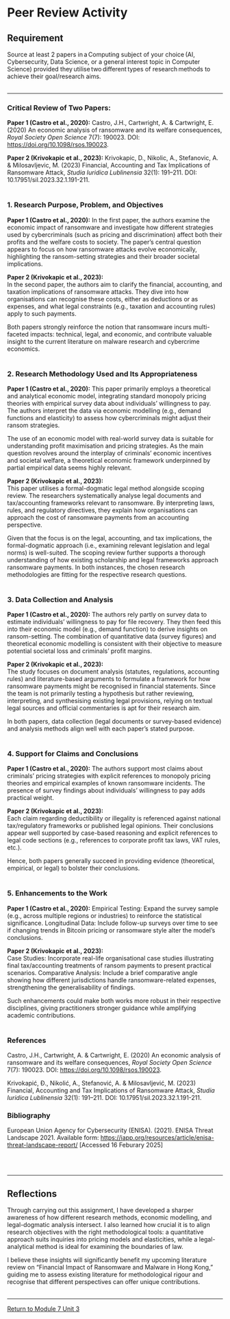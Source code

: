 # Peer Review Activity


## Requirement
Source at least 2 papers in a Computing subject of your choice (AI, Cybersecurity, Data Science, or a general interest topic in Computer Science) provided they utilise two different types of research methods to achieve their goal/research aims. 
<br><br>

--- 
### Critical Review of Two Papers:
**Paper 1 (Castro et al., 2020):** 
Castro, J.H., Cartwright, A. & Cartwright, E. (2020) An economic analysis of ransomware and its welfare consequences, _Royal Society Open Science_ 7(7): 190023. DOI: https://doi.org/10.1098/rsos.190023.

**Paper 2 (Krivokapic et al., 2023):** 
Krivokapic, D., Nikolic, A., Stefanovic, A. & Milosavljevic, M. (2023) Financial, Accounting and Tax Implications of Ransomware Attack, _Studia Iuridica Lublinensia_ 32(1): 191–211. DOI: 10.17951/sil.2023.32.1.191-211.
<br><br>

### 1. Research Purpose, Problem, and Objectives
**Paper 1 (Castro et al., 2020):** 
In the first paper, the authors examine the economic impact of ransomware and investigate how different strategies used by cybercriminals (such as pricing and discrimination) affect both their profits and the welfare costs to society. The paper’s central question appears to focus on how ransomware attacks evolve economically, highlighting the ransom-setting strategies and their broader societal implications. 

**Paper 2 (Krivokapic et al., 2023):**  
In the second paper, the authors aim to clarify the financial, accounting, and taxation implications of ransomware attacks. They dive into how organisations can recognise these costs, either as deductions or as expenses, and what legal constraints (e.g., taxation and accounting rules) apply to such payments. 

Both papers strongly reinforce the notion that ransomware incurs multi-faceted impacts: technical, legal, and economic, and contribute valuable insight to the current literature on malware research and cybercrime economics.
<br><br>

### 2. Research Methodology Used and Its Appropriateness
**Paper 1 (Castro et al., 2020):** 
This paper primarily employs a theoretical and analytical economic model, integrating standard monopoly pricing theories with empirical survey data about individuals’ willingness to pay. The authors interpret the data via economic modelling (e.g., demand functions and elasticity) to assess how cybercriminals might adjust their ransom strategies.

The use of an economic model with real-world survey data is suitable for understanding profit maximisation and pricing strategies. As the main question revolves around the interplay of criminals’ economic incentives and societal welfare, a theoretical economic framework underpinned by partial empirical data seems highly relevant.

**Paper 2 (Krivokapic et al., 2023):**  
This paper utilises a formal-dogmatic legal method alongside scoping review. The researchers systematically analyse legal documents and tax/accounting frameworks relevant to ransomware. By interpreting laws, rules, and regulatory directives, they explain how organisations can approach the cost of ransomware payments from an accounting perspective.

Given that the focus is on the legal, accounting, and tax implications, the formal-dogmatic approach (i.e., examining relevant legislation and legal norms) is well-suited. The scoping review further supports a thorough understanding of how existing scholarship and legal frameworks approach ransomware payments.
In both instances, the chosen research methodologies are fitting for the respective research questions.
<br><br>

### 3. Data Collection and Analysis
**Paper 1 (Castro et al., 2020):** 
The authors rely partly on survey data to estimate individuals’ willingness to pay for file recovery. They then feed this into their economic model (e.g., demand function) to derive insights on ransom-setting. The combination of quantitative data (survey figures) and theoretical economic modelling is consistent with their objective to measure potential societal loss and criminals’ profit margins.

**Paper 2 (Krivokapic et al., 2023):**  
The study focuses on document analysis (statutes, regulations, accounting rules) and literature-based arguments to formulate a framework for how ransomware payments might be recognised in financial statements. Since the team is not primarily testing a hypothesis but rather reviewing, interpreting, and synthesising existing legal provisions, relying on textual legal sources and official commentaries is apt for their research aim.

In both papers, data collection (legal documents or survey-based evidence) and analysis methods align well with each paper’s stated purpose.
<br><br>

### 4. Support for Claims and Conclusions
**Paper 1 (Castro et al., 2020):** 
The authors support most claims about criminals’ pricing strategies with explicit references to monopoly pricing theories and empirical examples of known ransomware incidents. The presence of survey findings about individuals’ willingness to pay adds practical weight.

**Paper 2 (Krivokapic et al., 2023):**  
Each claim regarding deductibility or illegality is referenced against national tax/regulatory frameworks or published legal opinions. Their conclusions appear well supported by case-based reasoning and explicit references to legal code sections (e.g., references to corporate profit tax laws, VAT rules, etc.).

Hence, both papers generally succeed in providing evidence (theoretical, empirical, or legal) to bolster their conclusions.
<br><br>

### 5. Enhancements to the Work
**Paper 1 (Castro et al., 2020):** 
Empirical Testing: Expand the survey sample (e.g., across multiple regions or industries) to reinforce the statistical significance.
Longitudinal Data: Include follow-up surveys over time to see if changing trends in Bitcoin pricing or ransomware style alter the model’s conclusions.

**Paper 2 (Krivokapic et al., 2023):**  
Case Studies: Incorporate real-life organisational case studies illustrating final tax/accounting treatments of ransom payments to present practical scenarios.
Comparative Analysis: Include a brief comparative angle showing how different jurisdictions handle ransomware-related expenses, strengthening the generalisability of findings.

Such enhancements could make both works more robust in their respective disciplines, giving practitioners stronger guidance while amplifying academic contributions.
<br><br>

### References
Castro, J.H., Cartwright, A. & Cartwright, E. (2020) An economic analysis of ransomware and its welfare consequences, _Royal Society Open Science_ 7(7): 190023. DOI: https://doi.org/10.1098/rsos.190023.

Krivokapić, Đ., Nikolić, A., Stefanović, A. & Milosavljević, M. (2023) Financial, Accounting and Tax Implications of Ransomware Attack, _Studia Iuridica Lublinensia_ 32(1): 191–211. DOI: 10.17951/sil.2023.32.1.191-211.

### Bibliography
European Union Agency for Cybersecurity (ENISA). (2021). ENISA Threat Landscape 2021. Available form: https://iapp.org/resources/article/enisa-threat-landscape-report/ [Accessed 16 Feburary 2025]

<br><br>

---

## Reflections
Through carrying out this assignment, I have developed a sharper awareness of how different research methods, economic modelling, and legal-dogmatic analysis intersect. I also learned how crucial it is to align research objectives with the right methodological tools: a quantitative approach suits inquiries into pricing models and elasticities, while a legal-analytical method is ideal for examining the boundaries of law.

I believe these insights will significantly benefit my upcoming literature review on “Financial Impact of Ransomware and Malware in Hong Kong,” guiding me to assess existing literature for methodological rigour and recognise that different perspectives can offer unique contributions.
<br><br>

---

[Return to Module 7 Unit 3](RMPP_Unit03.md)
